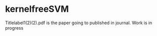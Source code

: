 # kernelfreeSVM

Titlelabel1(2)(2).pdf is the paper going to published in journal. Work is in progress
